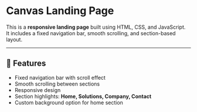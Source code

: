 # Canvas Landing Page

This is a **responsive landing page** built using HTML, CSS, and JavaScript.  
It includes a fixed navigation bar, smooth scrolling, and section-based layout.

---

## 🚀 Features
- Fixed navigation bar with scroll effect  
- Smooth scrolling between sections  
- Responsive design  
- Section highlights: **Home, Solutions, Company, Contact**  
- Custom background option for home section  

